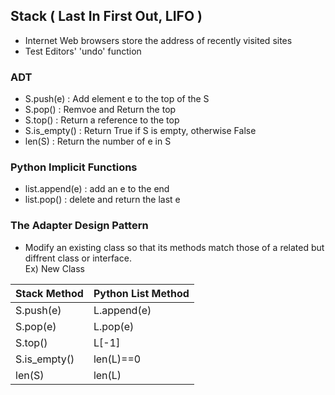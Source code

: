 ## Stack ( Last In First Out, LIFO )
- Internet Web browsers store the address of recently visited sites
- Test Editors' 'undo' function 
  
### ADT
- S.push(e) : Add element e to the top of the S
- S.pop() : Remvoe and Return the top 
- S.top() : Return a reference to the top 
- S.is_empty() : Return True if S is empty, otherwise False
- len(S) : Return the number of e in S
  
### Python Implicit Functions 
- list.append(e) : add an e to the end 
- list.pop() : delete and return the last e 
  
### The Adapter Design Pattern
- Modify an existing class so that its methods match those of a related but diffrent class or interface.  
 Ex) New Class  

 Stack Method|Python List Method|
  ----------|----------|
  S.push(e)|L.append(e)|
  S.pop(e)|L.pop(e)|
  S.top()|L\[-1\]|
  S.is_empty()|len(L)==0|
  len(S)|len(L)|


 
